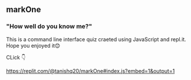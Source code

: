 ## markOne
### "How well do you know me?"

This is a command line interface quiz craeted using JavaScript and repl.it. Hope you enjoyed it😊

CLick 👇 

https://replit.com/@tanishq20/markOne#index.js?embed=1&output=1
